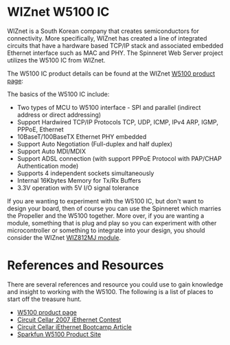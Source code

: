 # WIZnet W5100 IC #

WIZnet is a South Korean company that creates semiconductors for connectivity.  More specifically, WIZnet has created a line of integrated circuits that have a hardware based TCP/IP stack and associated embedded Ethernet interface such as MAC and PHY.  The Spinneret Web Server project utilizes the W5100 IC from WIZnet.

The W5100 IC product details can be found at the WIZnet [W5100 product page](http://www.wiznet.co.kr/Sub_Modules/en/product/Product_Detail.asp?cate1=5&cate2=7&cate3=26&pid=1011):

The basics of the W5100 IC include:
  * Two types of MCU to W5100 interface - SPI and parallel (indirect address or direct addressing)
  * Support Hardwired TCP/IP Protocols TCP, UDP, ICMP, IPv4 ARP, IGMP, PPPoE, Ethernet
  * 10BaseT/100BaseTX Ethernet PHY embedded
  * Support Auto Negotiation (Full-duplex and half duplex)
  * Support Auto MDI/MDIX
  * Support ADSL connection (with support PPPoE Protocol with PAP/CHAP Authentication mode)
  * Supports 4 independent sockets simultaneously
  * Internal 16Kbytes Memory for Tx/Rx Buffers
  * 3.3V operation with 5V I/O signal tolerance

If you are wanting to experiment with the W5100 IC, but don't want to design your board, then of course you can use the Spinneret which marries the Propeller and the W5100 together.  More over, if you are wanting a module, something that is plug and play so you can experiment with other microcontroller or something to integrate into your design, you should consider the WIZnet [WIZ812MJ module](http://www.wiznet.co.kr/Sub_Modules/en/product/Product_Detail.asp?cate1=5&cate2=42&cate3=0&pid=1026).

# References and Resources #

There are several references and resource you could use to gain knowledge and insight to working with the W5100. The following is a list of places to start off the treasure hunt.

  * [W5100 product page](http://www.wiznet.co.kr/Sub_Modules/en/product/Product_Detail.asp?cate1=5&cate2=7&cate3=26&pid=1011)
  * [Circuit Cellar 2007 iEthernet Contest](http://www.circuitcellar.com/Wiznet/)
  * [Circuit Cellar iEthernet Bootcamp Article](http://www.circuitcellar.com/archives/viewable/Eady208/2.html)
  * [Sparkfun W5100 Product Site](http://www.sparkfun.com/products/9471)